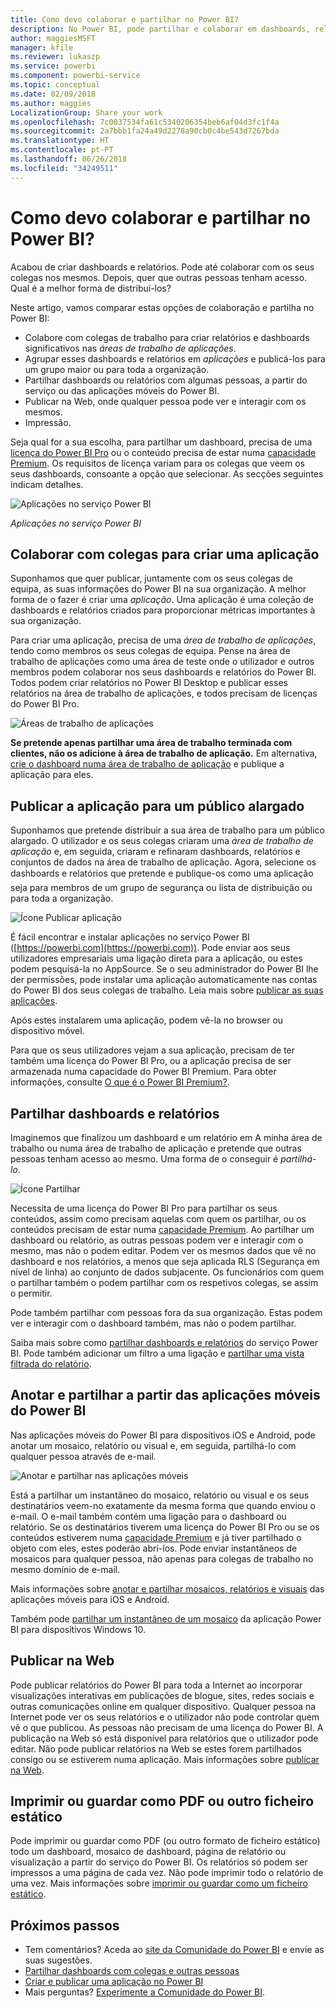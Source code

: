 ```yaml
---
title: Como devo colaborar e partilhar no Power BI?
description: No Power BI, pode partilhar e colaborar em dashboards, relatórios, mosaicos e aplicações de diferentes formas. Cada um tem as suas vantagens.
author: maggiesMSFT
manager: kfile
ms.reviewer: lukaszp
ms.service: powerbi
ms.component: powerbi-service
ms.topic: conceptual
ms.date: 02/09/2018
ms.author: maggies
LocalizationGroup: Share your work
ms.openlocfilehash: 7c0037534fa61c5340206354beb6af04d3fc1f4a
ms.sourcegitcommit: 2a7bbb1fa24a49d2278a90cb0c4be543d7267bda
ms.translationtype: HT
ms.contentlocale: pt-PT
ms.lasthandoff: 06/26/2018
ms.locfileid: "34249511"
---
```

# <a name="how-should-i-collaborate-and-share-in-power-bi"></a>Como devo colaborar e partilhar no Power BI?

Acabou de criar dashboards e relatórios. Pode até colaborar com os seus colegas nos mesmos. Depois, quer que outras pessoas tenham acesso. Qual é a melhor forma de distribuí-los?

Neste artigo, vamos comparar estas opções de colaboração e partilha no Power BI: 

* Colabore com colegas de trabalho para criar relatórios e dashboards significativos nas *áreas de trabalho de aplicações*.
* Agrupar esses dashboards e relatórios em *aplicações* e publicá-los para um grupo maior ou para toda a organização.
* Partilhar dashboards ou relatórios com algumas pessoas, a partir do serviço ou das aplicações móveis do Power BI.
* Publicar na Web, onde qualquer pessoa pode ver e interagir com os mesmos.
* Impressão. 

Seja qual for a sua escolha, para partilhar um dashboard, precisa de uma [licença do Power BI Pro](service-free-vs-pro.md) ou o conteúdo precisa de estar numa [capacidade Premium](service-premium.md). Os requisitos de licença variam para os colegas que veem os seus dashboards, consoante a opção que selecionar. As secções seguintes indicam detalhes. 

![Aplicações no serviço Power BI](media/service-how-to-collaborate-distribute-dashboards-reports/power-bi-apps-home-blog.png)

*Aplicações no serviço Power BI*

## <a name="collaborate-with-coworkers-to-create-an-app"></a>Colaborar com colegas para criar uma aplicação
Suponhamos que quer publicar, juntamente com os seus colegas de equipa, as suas informações do Power BI na sua organização. A melhor forma de o fazer é criar uma *aplicação*. Uma aplicação é uma coleção de dashboards e relatórios criados para proporcionar métricas importantes à sua organização. 

Para criar uma aplicação, precisa de uma *área de trabalho de aplicações*, tendo como membros os seus colegas de equipa. Pense na área de trabalho de aplicações como uma área de teste onde o utilizador e outros membros podem colaborar nos seus dashboards e relatórios do Power BI. Todos podem criar relatórios no Power BI Desktop e publicar esses relatórios na área de trabalho de aplicações, e todos precisam de licenças do Power BI Pro.

![Áreas de trabalho de aplicações](media/service-how-to-collaborate-distribute-dashboards-reports/power-bi-apps-workspaces.png)

**Se pretende apenas partilhar uma área de trabalho terminada com clientes, não os adicione à área de trabalho de aplicação.** Em alternativa, [crie o dashboard numa área de trabalho de aplicação](service-create-distribute-apps.md) e publique a aplicação para eles. 

## <a name="publish-your-app-to-a-broad-audience"></a>Publicar a aplicação para um público alargado
Suponhamos que pretende distribuir a sua área de trabalho para um público alargado. O utilizador e os seus colegas criaram uma *área de trabalho de aplicação* e, em seguida, criaram e refinaram dashboards, relatórios e conjuntos de dados na área de trabalho de aplicação. Agora, selecione os dashboards e relatórios que pretende e publique-os como uma aplicação &#151; seja para membros de um grupo de segurança ou lista de distribuição ou para toda a organização. 

![Ícone Publicar aplicação](media/service-how-to-collaborate-distribute-dashboards-reports/power-bi-app-publish-600.png)

É fácil encontrar e instalar aplicações no serviço Power BI ([https://powerbi.com](https://powerbi.com)). Pode enviar aos seus utilizadores empresariais uma ligação direta para a aplicação, ou estes podem pesquisá-la no AppSource. Se o seu administrador do Power BI lhe der permissões, pode instalar uma aplicação automaticamente nas contas do Power BI dos seus colegas de trabalho. Leia mais sobre [publicar as suas aplicações](service-create-distribute-apps.md#publish-your-app). 

Após estes instalarem uma aplicação, podem vê-la no browser ou dispositivo móvel.

Para que os seus utilizadores vejam a sua aplicação, precisam de ter também uma licença do Power BI Pro, ou a aplicação precisa de ser armazenada numa capacidade do Power BI Premium. Para obter informações, consulte [O que é o Power BI Premium?](service-premium.md).

## <a name="share-dashboards-and-reports"></a>Partilhar dashboards e relatórios
Imaginemos que finalizou um dashboard e um relatório em A minha área de trabalho ou numa área de trabalho de aplicação e pretende que outras pessoas tenham acesso ao mesmo. Uma forma de o conseguir é *partilhá-lo*. 

![Ícone Partilhar](media/service-how-to-collaborate-distribute-dashboards-reports/power-bi-share-in-situ.png)

Necessita de uma licença do Power BI Pro para partilhar os seus conteúdos, assim como precisam aquelas com quem os partilhar, ou os conteúdos precisam de estar numa [capacidade Premium](service-premium.md). Ao partilhar um dashboard ou relatório, as outras pessoas podem ver e interagir com o mesmo, mas não o podem editar. Podem ver os mesmos dados que vê no dashboard e nos relatórios, a menos que seja aplicada RLS (Segurança em nível de linha) ao conjunto de dados subjacente. Os funcionários com quem o partilhar também o podem partilhar com os respetivos colegas, se assim o permitir. 

Pode também partilhar com pessoas fora da sua organização. Estas podem ver e interagir com o dashboard também, mas não o podem partilhar. 

Saiba mais sobre como [partilhar dashboards e relatórios](service-share-dashboards.md) do serviço Power BI. Pode também adicionar um filtro a uma ligação e [partilhar uma vista filtrada do relatório](service-share-reports.md).

## <a name="annotate-and-share-from-the-power-bi-mobile-apps"></a>Anotar e partilhar a partir das aplicações móveis do Power BI
Nas aplicações móveis do Power BI para dispositivos iOS e Android, pode anotar um mosaico, relatório ou visual e, em seguida, partilhá-lo com qualquer pessoa através de e-mail. 

![Anotar e partilhar nas aplicações móveis](media/service-how-to-collaborate-distribute-dashboards-reports/power-bi-iphone-annotate.png)

Está a partilhar um instantâneo do mosaico, relatório ou visual e os seus destinatários veem-no exatamente da mesma forma que quando enviou o e-mail. O e-mail também contém uma ligação para o dashboard ou relatório. Se os destinatários tiverem uma licença do Power BI Pro ou se os conteúdos estiverem numa [capacidade Premium](service-premium.md) e já tiver partilhado o objeto com eles, estes poderão abri-los. Pode enviar instantâneos de mosaicos para qualquer pessoa, não apenas para colegas de trabalho no mesmo domínio de e-mail.

Mais informações sobre [anotar e partilhar mosaicos, relatórios e visuais](mobile-annotate-and-share-a-tile-from-the-mobile-apps.md) das aplicações móveis para iOS e Android.

Também pode [partilhar um instantâneo de um mosaico](mobile-share-tile-windows-10-phone-app.md) da aplicação Power BI para dispositivos Windows 10.

## <a name="publish-to-the-web"></a>Publicar na Web
Pode publicar relatórios do Power BI para toda a Internet ao incorporar visualizações interativas em publicações de blogue, sites, redes sociais e outras comunicações online em qualquer dispositivo. Qualquer pessoa na Internet pode ver os seus relatórios e o utilizador não pode controlar quem vê o que publicou. As pessoas não precisam de uma licença do Power BI. A publicação na Web só está disponível para relatórios que o utilizador pode editar. Não pode publicar relatórios na Web se estes forem partilhados consigo ou se estiverem numa aplicação. Mais informações sobre [publicar na Web](service-publish-to-web.md).

## <a name="print-or-save-as-pdf-or-other-static-file"></a>Imprimir ou guardar como PDF ou outro ficheiro estático
Pode imprimir ou guardar como PDF (ou outro formato de ficheiro estático) todo um dashboard, mosaico de dashboard, página de relatório ou visualização a partir do serviço do Power BI. Os relatórios só podem ser impressos a uma página de cada vez. Não pode imprimir todo o relatório de uma vez. Mais informações sobre [imprimir ou guardar como um ficheiro estático](service-print.md).

## <a name="next-steps"></a>Próximos passos
* Tem comentários? Aceda ao [site da Comunidade do Power BI](https://community.powerbi.com/) e envie as suas sugestões.
* [Partilhar dashboards com colegas e outras pessoas](service-share-dashboards.md)
* [Criar e publicar uma aplicação no Power BI](service-create-distribute-apps.md)
* Mais perguntas? [Experimente a Comunidade do Power BI](http://community.powerbi.com/).

